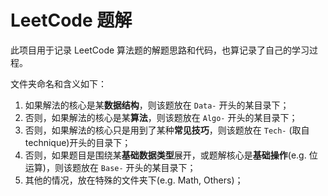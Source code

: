 # LeetCode 题解

此项目用于记录 LeetCode 算法题的解题思路和代码，也算记录了自己的学习过程。



文件夹命名和含义如下：

1. 如果解法的核心是某**数据结构**，则该题放在 `Data-` 开头的某目录下；
2. 否则，如果解法的核心是某**算法**，则该题放在 `Algo-` 开头的某目录下；
3. 否则，如果解法的核心只是用到了某种**常见技巧**，则该题放在 `Tech-` (取自technique)开头的目录下；
4. 否则，如果题目是围绕某**基础数据类型**展开，或题解核心是**基础操作**(e.g. 位运算)，则该题放在 `Base-` 开头的某目录下；
5. 其他的情况，放在特殊的文件夹下(e.g. Math, Others)；

